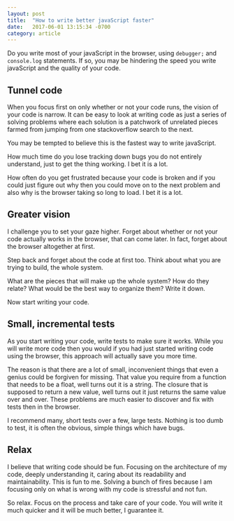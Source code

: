 ```yaml
---
layout: post
title:  "How to write better javaScript faster"
date:   2017-06-01 13:15:34 -0700
category: article
---
```


Do you write most of your javaScript in the browser, using `debugger;` and `console.log` statements. If so, you may be hindering the speed you write javaScript and the quality of your code. 

## Tunnel code

When you focus first on only whether or not your code runs, the vision of your code is narrow. It can be easy to look at writing code as just a series of solving problems where each solution is a patchwork of unrelated pieces farmed from jumping from one stackoverflow search to the next.

You may be tempted to believe this is the fastest way to write javaScript. 

How much time do you lose tracking down bugs you do not entirely understand, just to get the thing working. I bet it is a lot.

How often do you get frustrated because your code is broken and if you could just figure out why then you could move on to the next problem and also why is the browser taking so long to load. I bet it is a lot.

## Greater vision

I challenge you to set your gaze higher. Forget about whether or not your code actually works in the browser, that can come later. In fact, forget about the browser altogether at first.

Step back and forget about the code at first too. Think about what you are trying to build, the whole system. 

What are the pieces that will make up the whole system? How do they relate? What would be the best way to organize them? Write it down.

Now start writing your code.

## Small, incremental tests

As you start writing your code, write tests to make sure it works. While you will write more code then you would if you had just started writing code using the browser, this approach will actually save you more time. 

The reason is that there are a lot of small, inconvenient things that even a genius could be forgiven for missing. That value you require from a function that needs to be a float, well turns out it is a string. The closure that is supposed to return a new value, well turns out it just returns the same value over and over. These problems are much easier to discover and fix with tests then in the browser.

I recommend many, short tests over a few, large tests. Nothing is too dumb to test, it is often the obvious, simple things which have bugs.

## Relax

I believe that writing code should be fun. Focusing on the architecture of my code, deeply understanding it, caring about its readability and maintainability. This is fun to me. Solving a bunch of fires because I am focusing only on what is wrong with my code is stressful and not fun.

So relax. Focus on the process and take care of your code. You will write it much quicker and it will be much better, I guarantee it.




